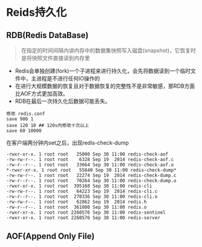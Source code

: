 # Reids持久化

## RDB(Redis DataBase)
>在指定的时间间隔内讲内存中的数据集快照写入磁盘(snapshot)，它恢复时是将快照文件直接读到内存里

 - Redis会单独创建(fork)一个子进程来进行持久化，会先将数据读到一个临时文件中，主进程是不进行任何IO操作的
 - 在进行大规模数据的恢复且对于数据恢复的完整性不是非常敏感，那RDB方面比AOF方式更加高效。
 - RDB在最后一次持久化后数据可能丢失。

 ```
修改 redis.conf
save 900 1
save 120 10 ## 120s内修改十次以上
save 60 10000

 ```
 在客户端两分钟内set之后，出现redis-check-dump

 ```
-rwxr-xr-x. 1 root root   25000 Sep 30 11:00 redis-check-aof
-rw-rw-r--. 1 root root    6328 Sep 19  2014 redis-check-aof.c
-rw-r--r--. 1 root root   33664 Sep 30 11:00 redis-check-aof.o
*-rwxr-xr-x. 1 root root   55840 Sep 30 11:00 redis-check-dump*
-rw-rw-r--. 1 root root   22274 Sep 19  2014 redis-check-dump.c
-rw-r--r--. 1 root root   70264 Sep 30 11:00 redis-check-dump.o
-rwxr-xr-x. 1 root root  395168 Sep 30 11:00 redis-cli
-rw-rw-r--. 1 root root   64223 Sep 19  2014 redis-cli.c
-rw-r--r--. 1 root root  270336 Sep 30 11:00 redis-cli.o
-rw-rw-r--. 1 root root   62862 Sep 19  2014 redis.h
-rw-r--r--. 1 root root  361800 Sep 30 11:00 redis.o
-rwxr-xr-x. 1 root root 2260576 Sep 30 11:00 redis-sentinel
-rwxr-xr-x. 1 root root 2260576 Sep 30 11:00 redis-server

 ```


## AOF(Append Only File)

